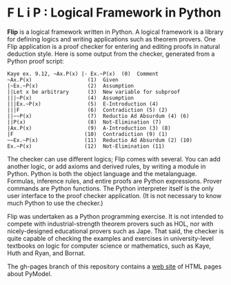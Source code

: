 F L i P : Logical Framework in Python
=====================================

**Flip** is a logical framework written in Python.  A logical framework is
a library for defining logics and writing applications such as theorem
provers.  One Flip application is a proof checker for entering and
editing proofs in natural deduction style.  Here is some output from
the checker, generated from a Python proof script:

    Kaye ex. 9.12, ~Ax.P(x) |- Ex.~P(x)  (0)  Comment
    ~Ax.P(x)                  (1)  Given
    |~Ex.~P(x)                (2)  Assumption
    ||Let x be arbitrary      (3)  New variable for subproof
    |||~P(x)                  (4)  Assumption
    |||Ex.~P(x)               (5)  E-Introduction (4)
    |||F                      (6)  Contradiction (5) (2)
    ||~~P(x)                  (7)  Reductio Ad Absurdum (4) (6)
    ||P(x)                    (8)  Not-Elimination (7)
    |Ax.P(x)                  (9)  A-Introduction (3) (8)
    |F                       (10)  Contradiction (9) (1)
    ~~Ex.~P(x)               (11)  Reductio Ad Absurdum (2) (10)
    Ex.~P(x)                 (12)  Not-Elimination (11)

The checker can use different logics; Flip comes with several.  You
can add another logic, or add axioms and derived rules, by writing a
module in Python.  Python is both the object language and the
metalanguage.  Formulas, inference rules, and entire proofs are Python
expressions.  Prover commands are Python functions.  The Python
interpreter itself is the only user interface to the proof checker
application.  (It is not necessary to know much Python to use the
checker.)

Flip was undertaken as a Python programming exercise.  It is not
intended to compete with industrial-strength theorem provers such as HOL,
nor with nicely-designed educational provers such as Jape.
That said, the checker is quite capable of checking the examples and
exercises in university-level textbooks on logic for computer science or
mathematics, such as Kaye, Huth and Ryan, and Bornat.

The gh-pages branch of this repository contains a 
[web site](https://jon-jacky.github.io/PyModel/www/)
of HTML pages about PyModel.
